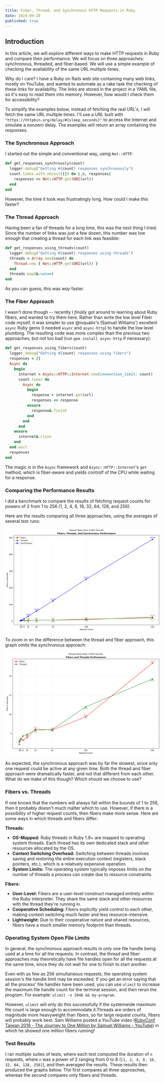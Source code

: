 ```yaml
---
title: Fiber, Thread, and Synchronous HTTP Requests in Ruby
date: 2024-09-20
published: true
---
```


## Introduction

In this article, we will explore different ways to make HTTP requests in Ruby and compare their performance. We will focus on three approaches: synchronous, threaded, and fiber-based. We will use a simple example of checking the availability of the same URL multiple times.

Why do I care? I have a Ruby on Rails web site containing many web links, mostly on YouTube, and wanted to automate as a rake task the checking of these links for availability. The links are stored in the project in a YAML file, so it's easy to read them into memory. However, how would I check them for accessibility?

To simplify the examples below, instead of fetching the real URL's, I will fetch the same URL multiple times. I'll use a URL built with `"https://httpbin.org/delay/#{sleep_seconds}"` to access the Internet and simulate a nonzero delay. The examples will return an array containing the responses.

### The Synchronous Approach

I started out the simple and conventional way, using `Net::HTTP`:

```ruby
def get_responses_synchrously(count)
  logger.debug("Getting #{count} responses synchronously")
  count.times.with_object([]) do |_n, responses|
    responses << Net::HTTP.get(URI(url))
  end
end
```

However, the time it took was frustratingly long. How could I make this faster?

### The Thread Approach

Having been a fan of threads for a long time, this was the next thing I tried. Since the number of links was just a few dozen, this number was low enough that creating a thread for each link was feasible:

```ruby
def get_responses_using_threads(count)
  logger.debug("Getting #{count} responses using threads")
  threads = Array.new(count) do
    Thread.new { Net::HTTP.get(URI(url)) }
  end
  threads.map(&:value)
end
```

As you can guess, this was *way* faster.

### The Fiber Approach

I wasn't done though -- recently I _finally_ got around to learning about Ruby fibers, and wanted to try them here. Rather than write the low level Fiber code myself, it was simpler to use @ioquatix's (Samuel Williams') excellent `async` Ruby gems (I needed `async` and `async-http`) to handle the low level plumbing. The resulting code was more complex than the previous two approaches, but not too bad (run `gem install async-http` if necessary):

```ruby
def get_responses_using_fibers(count)
  logger.debug("Getting #{count} responses using fibers")
  responses = []
  Async do
    begin
      internet = Async::HTTP::Internet.new(connection_limit: count)
      count.times do
        Async do
          begin
            response = internet.get(url)
            responses << response
          ensure
            response&.finish
          end
        end
      end
    ensure
      internet&.close
    end
  end.wait
  responses
end
```

The magic is in the `Async` framework and `Async::HTTP::Internet`'s `get` method, which is fiber-aware and yields controlf of the CPU while waiting for a response.

### Comparing the Performance Results

I did a benchmark to compare the results of fetching request counts for powers of 2 from 1 to 256 (1, 2, 4, 8, 16, 32, 64, 128, and 256).

Here are the results comparing all three approaches, using the averages of several test runs:

![Synchronous, Threaded, and Fiber-based](/assets/requests-article-fibers-threads-synchronous-graph.png)

To zoom in on the difference between the thread and fiber approach, this graph omits the synchronous approach:

![Threaded and Fiber-based](/assets/requests-article-fibers-threads-graph.png)

As expected, the synchronous approach was by far the slowest, since only one request could be active at any given time. Both the thread and fiber approach were dramatically faster, and not that different from each other. What do we make of this though? Which should we choose to use?

### Fibers vs. Threads

If one knows that the numbers will always fall within the bounds of 1 to 256, then it probably doesn't much matter which to use. However, if there is a possibility of higher request counts, then fibers make more sense. Here are some ways in which threads and fibers differ:

**Threads:**

- **OS-Mapped:** Ruby threads in Ruby 1.9+ are mapped to operating system threads. Each thread has its own dedicated stack and other resources allocated by the OS.
- **Context Switching Overhead:** Switching between threads involves saving and restoring the entire execution context (registers, stack pointers, etc.), which is a relatively expensive operation.
- **System Limits:** The operating system typically imposes limits on the number of threads a process can create due to resource constraints.

**Fibers:**

- **User-Level:** Fibers are a user-level construct managed entirely within the Ruby interpreter. They share the same stack and other resources with the thread they're running in.
- **Cooperative Scheduling:** Fibers explicitly yield control to each other, making context switching much faster and less resource-intensive.
- **Lightweight:** Due to their cooperative nature and shared resources, fibers have a much smaller memory footprint than threads.

### Operating System Open File Limits

In general, the synchronous approach results in only one file handle being used at a time for all the requests. In contrast, the thread and fiber approaches may theoretically have file handles open for all the requests at the same time, since they do not wait for one to finish to start another.

Even with as few as 256 simultaneous requests, the operating system session's file handle limit may be exceeded. If you get an error saying that all the process' file handles have been used, you can use `ulimit` to increase the maximum file handle count for the terminal session, and then rerun the program. For example: `ulimit -n 2048 && my-program`.

However, `ulimit` will only do this successfully if the systemwide maximum file count is large enough to accommodate it.Threads are orders of magnitude more heavyweight than fibers, so for large request counts, fibers will probably work best. Sam Williams posted a YouTube video ([RubyConf Taiwan 2019 - The Journey to One Million by Samuel Williams - YouTube](https://www.youtube.com/watch?v=Dtn9Uudw4Mo)) in which he showed one million fibers running!

### Test Results

I ran multiple suites of tests, where each test computed the duration of `n` requests, where `n` was a power of 2 ranging from 0 to 8 (`[1, 2, 4, 8, 16, 32, 64, 128, 256]`), and then averaged the results. These results then produced the graphs below. The first compares all three approaches, whereas the second compares only fibers and threads.